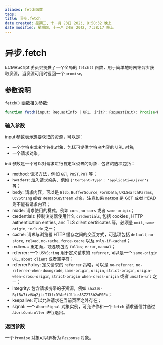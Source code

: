 ```yaml
---
aliases: fetch函数
tags: 
title: 异步.fetch
date created: 星期三, 十一月 23日 2022, 8:58:32 晚上
date modified: 星期四, 十一月 24日 2022, 7:38:17 晚上
---
```


# 异步.fetch

ECMAScript 委员会提供了一个全局的 `fetch()` 函数，用于简单地跨网络异步获取资源，当资源可用时返回一个 `promise`。

## 参数说明

`fetch()` 函数相关参数:

```javascript
function fetch(input: RequestInfo | URL, init?: RequestInit): Promise<Response>
```

### 输入参数

input 参数表示想要获取的资源，可以是：

- 一个字符串或者字符化对象，包括可提供字符串内容的 URL 对象;
- 一个请求对象。

init 参数是一个可以对请求进行自定义设置的对象，包含的选项包括：

- method: 请求方法，例如 `GET`, `POST`, `PUT` 等；
- headers: 加入请求的头，例如 `{'Content-Type': 'application/json'}` 等；
- body: 请求内容，可以是 `Blob`, `BufferSource`, `FormData`, `URLSearchParams`, `USVString` 或者 `ReadableStream` 对象，注意如果 `method` 是 GET 或者 HEAD 则不能有请求内容；
- mode: 请求使用的模式，例如 `cors`, `no-cors` 或者 `same-origin`；
- credentials: 控制浏览器使用什么 `credentials`, 包括 cookies , HTTP authentication entries, and TLS client certificates 等，必须是 `omit`, `same-origin`, `include` 之一；
- cache: 请求与浏览器 HTTP 缓存之间的交互方式，可选项包括 `default`, `no-store`, `reload`, `no-cache`, `force-cache` 以及 `only-if-cached`；
- redirect: 重定向，可选项包括 `follow`, `error`, `manual`；
- referrer: 一个 `USVString` 用于定义请求的 `referrer`, 可以是一个 `same-origin URL`, `about:client` 或者空字符；
- referrerPolicy: 定义请求的 `referrer` 策略，可以是 `no-referrer`, `no-referrer-when-downgrade`, `same-origin`, `origin`, `strict-origin`, `origin-when-cross-origin`, `strict-origin-when-cross-origin` 或者 `unsafe-url` 之一；
- integrity: 包含请求携带的子资源，例如 `sha256-BpfBw7ivV8q2jLiT13fxDYAe2tJllusRSZ273h2nFSE=`；
- keepalive: 可以允许请求在当前页面之外存在；
- signal: 一个 `AbortSignal` 对象实例，可允许你和一个 `fetch` 请求通信并通过 `AbortController` 进行退出。

### 返回参数

一个 `Promise` 对象可以解析为 `Response` 对象。
